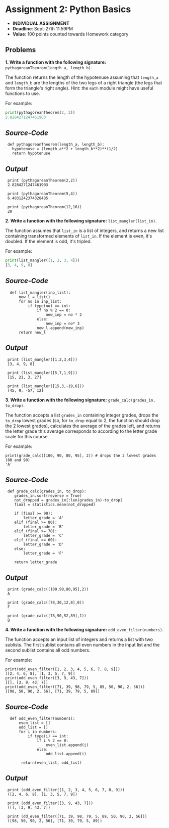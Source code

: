 # Assignment 2: Python Basics

* **INDIVIDUAL ASSIGNMENT**
* **Deadline**: Sept-27th 11:59PM
* **Value**: 100 points counted towards Homework category

## Problems

**1. Write a function with the following signature:** `pythagoreanTheorem(length_a, length_b)`.

The function returns the length of the hypotenuse assuming that `length_a` and `length_b` are the lengths of the two legs of a right triangle (the legs that form the triangle's right angle). Hint: the `math` module might have useful functions to use.

For example:
```python
print(pythagoreanTheorem(2, 2))
2.8284271247461903
```
## *Source-Code*

     def pythagoreanTheorem(length_a, length_b):
       hypotenuse = (length_a**2 + length_b**2)**(1/2)
       return hypotenuse
    
## *Output*

     print (pythagoreanTheorem(2,2))
     2.8284271247461903
     
     print (pythagoreanTheorem(5,4)) 
     6.4031242374328485

     print (pythagoreanTheorem(12,16))
     20
     

**2. Write a function with the following signature:** `list_mangler(list_in)`.

The function assumes that `list_in` is a list of integers, and returns a new list containing transformed elements of `list_in`. If the element is even, it's doubled. If the element is odd, it's tripled.

For example:

```python
print(list_mangler([1, 2, 3, 4]))
[3, 4, 9, 8]
```
## *Source-Code*
         
      def list_mangler(inp_list):
          new_l = list()
          for no in inp_list:
              if type(no) == int:
                  if no % 2 == 0:
                      new_inp = no * 2
                  else:
                      new_inp = no* 3
                  new_l.append(new_inp)
          return new_l
 
 ## *Output*  

     print (list_mangler([1,2,3,4]))
     [3, 4, 9, 8]

     print (list_mangler([5,7,1,9]))
     [15, 21, 3, 27]

     print (list_mangler([15,3,-19,6]))
     [45, 9, -57, 12]

**3. Write a function with the following signature:** `grade_calc(grades_in, to_drop)`.

The function accepts a list `grades_in` containing integer grades, drops the `to_drop` lowest grades (so, for `to_drop` equal to 2, the function should drop the 2 lowest grades), calculates the average of the grades left, and returns the letter grade this average corresponds to according to the letter grade scale for this course.

For example:

```
print(grade_calc([100, 90, 80, 95], 2)) # drops the 2 lowest grades (80 and 90)
'A'
```
## *Source-Code*
         
     def grade_calc(grades_in, to_drop):
        grades_in.sort(reverse = True)
        not_dropped = grades_in[:len(grades_in)-to_drop]
        final = statistics.mean(not_dropped)

        if (final >= 90):
            letter_grade = 'A'
        elif (final >= 80):
            letter_grade = 'B'
        elif (final >= 70):
            letter_grade = 'C'
        elif (final >= 60):
            letter_grade = 'D'
        else:
            letter_grade = 'F'

        return letter_grade
        
## *Output*  

     print (grade_calc([100,90,80,95],2))
     A

     print (grade_calc([78,30,12,8],0))
     F

     print (grade_calc([78,90,52,89],1))
     B


**4. Write a function with the following signature:** `odd_even_filter(numbers)`.

The function accepts an input list of integers and returns a list with two sublists. The first sublist contains all even numbers in the input list and the second sublist contains all odd numbers.

For example:
```
print(odd_even_filter([1, 2, 3, 4, 5, 6, 7, 8, 9]))
[[2, 4, 6, 8], [1, 3, 5, 7, 9]]
print(odd_even_filter([3, 9, 43, 7]))
[[], [3, 9, 43, 7]]
print(odd_even_filter([71, 39, 98, 79, 5, 89, 50, 90, 2, 56]))
[[98, 50, 90, 2, 56], [71, 39, 79, 5, 89]]
```
## *Source-Code*

      def odd_even_filter(numbers):
          even_list = []
          odd_list = []
          for i in numbers:
              if type(i) == int:
                  if i % 2 == 0:
                      even_list.append(i)
                  else:
                      odd_list.append(i)

           return(even_list, odd_list)
 
 ## *Output*  

     print (odd_even_filter([1, 2, 3, 4, 5, 6, 7, 8, 9]))
     ([2, 4, 6, 8], [1, 3, 5, 7, 9])

     print (odd_even_filter([3, 9, 43, 7]))
     ([], [3, 9, 43, 7])

     print (dd_even_filter([71, 39, 98, 79, 5, 89, 50, 90, 2, 56]))
     ([98, 50, 90, 2, 56], [71, 39, 79, 5, 89])
